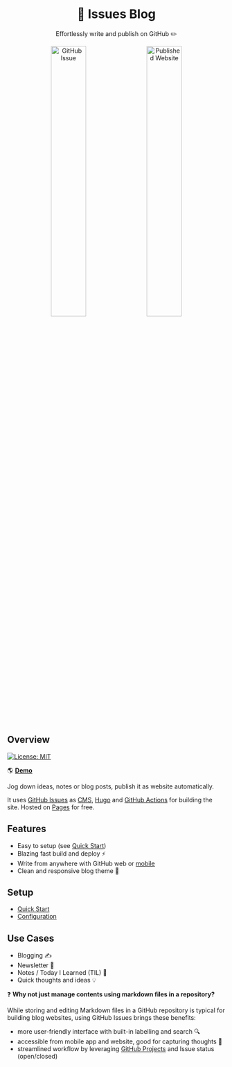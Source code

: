 <h1 align="center">
  💭 Issues Blog
</h1>

<p align="center">
  Effortlessly write and publish on GitHub ✏️
</p>

<p align="center">
  <img alt="GitHub Issue" src="https://user-images.githubusercontent.com/5097752/203450000-350d643a-dcef-40cc-91c5-b5cd7998a63f.png" width="40%">
&nbsp; &nbsp; 
  <img alt="Published Website" src="https://user-images.githubusercontent.com/5097752/203450036-0f06fdc4-6409-4032-9421-210a2d6b78b5.png" width="40%">
</p>

## Overview

[![License: MIT](https://img.shields.io/badge/License-MIT-green.svg)](https://opensource.org/licenses/MIT)


🌎 [**Demo**](https://imfing.github.io/issues-blog/)

Jog down ideas, notes or blog posts, publish it as website automatically. 

It uses [GitHub Issues](https://docs.github.com/en/issues/tracking-your-work-with-issues/quickstart) as [CMS](https://en.wikipedia.org/wiki/Content_management_system), [Hugo](https://gohugo.io/) and [GitHub Actions](https://docs.github.com/en/actions) for building the site. Hosted on [Pages](https://docs.github.com/en/pages/getting-started-with-github-pages/about-github-pages) for free.

## Features

- Easy to setup (see [Quick Start](https://imfing.github.io/issues-blog/posts/quick-start/))
- Blazing fast build and deploy ⚡
- Write from anywhere with GitHub web or [mobile](https://github.com/mobile)
- Clean and responsive blog theme 🫧

## Setup

- [Quick Start](https://imfing.github.io/issues-blog/posts/quick-start/)
- [Configuration](https://imfing.github.io/issues-blog/posts/configuration/)

## Use Cases

- Blogging ✍️
- Newsletter 📰
- Notes / Today I Learned (TIL) 📒
- Quick thoughts and ideas 💡

❓ **Why not just manage contents using markdown files in a repository?**

While storing and editing Markdown files in a GitHub repository is typical for building blog websites, using GitHub Issues brings these benefits:
- more user-friendly interface with built-in labelling and search 🔍
- accessible from mobile app and website, good for capturing thoughts 📱
- streamlined workflow by leveraging [GitHub Projects](https://docs.github.com/en/issues/planning-and-tracking-with-projects/learning-about-projects/quickstart-for-projects) and Issue status (open/closed)
